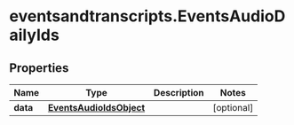 # eventsandtranscripts.EventsAudioDailyIds

## Properties

Name | Type | Description | Notes
------------ | ------------- | ------------- | -------------
**data** | [**EventsAudioIdsObject**](EventsAudioIdsObject.md) |  | [optional] 


